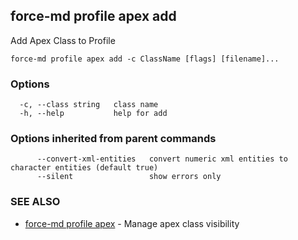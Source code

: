 ## force-md profile apex add

Add Apex Class to Profile

```
force-md profile apex add -c ClassName [flags] [filename]...
```

### Options

```
  -c, --class string   class name
  -h, --help           help for add
```

### Options inherited from parent commands

```
      --convert-xml-entities   convert numeric xml entities to character entities (default true)
      --silent                 show errors only
```

### SEE ALSO

* [force-md profile apex](force-md_profile_apex.md)	 - Manage apex class visibility

